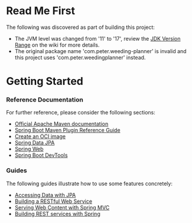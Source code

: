 # Read Me First
The following was discovered as part of building this project:

* The JVM level was changed from '11' to '17', review the [JDK Version Range](https://github.com/spring-projects/spring-framework/wiki/Spring-Framework-Versions#jdk-version-range) on the wiki for more details.
* The original package name 'com.peter.weeding-planner' is invalid and this project uses 'com.peter.weedingplanner' instead.

# Getting Started

### Reference Documentation
For further reference, please consider the following sections:

* [Official Apache Maven documentation](https://maven.apache.org/guides/index.html)
* [Spring Boot Maven Plugin Reference Guide](https://docs.spring.io/spring-boot/docs/3.0.0/maven-plugin/reference/html/)
* [Create an OCI image](https://docs.spring.io/spring-boot/docs/3.0.0/maven-plugin/reference/html/#build-image)
* [Spring Data JPA](https://docs.spring.io/spring-boot/docs/3.0.0/reference/htmlsingle/#data.sql.jpa-and-spring-data)
* [Spring Web](https://docs.spring.io/spring-boot/docs/3.0.0/reference/htmlsingle/#web)
* [Spring Boot DevTools](https://docs.spring.io/spring-boot/docs/3.0.0/reference/htmlsingle/#using.devtools)

### Guides
The following guides illustrate how to use some features concretely:

* [Accessing Data with JPA](https://spring.io/guides/gs/accessing-data-jpa/)
* [Building a RESTful Web Service](https://spring.io/guides/gs/rest-service/)
* [Serving Web Content with Spring MVC](https://spring.io/guides/gs/serving-web-content/)
* [Building REST services with Spring](https://spring.io/guides/tutorials/rest/)

